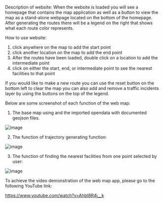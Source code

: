 Description of website:
  When the website is loaded you will see a homepage that contains the map application as well as a button to view the map as a stand-alone webpage located on the bottom of the homepage. After generating the routes there will be a legend on the right that shows what each route color represents.

How to use website:
  1. click anywhere on the map to add the start point
  2. click another location on the map to add the end point
  3. After the routes have been loaded, double click on a location to add the intermediate point
  4. click on either the start, end, or intermediate point to see the nearest facilities to that point

  If you would like to make a new route you can use the reset button on the bottom left to clear the map
  you can also add and remove a traffic incidents layer by using the buttons on the top of the legend.

Below are some screenshot of each function of the web map:
1. The base map using and the imported opendata with documented geojson files.

 ![image](https://user-images.githubusercontent.com/59627435/115614891-77537e80-a2ab-11eb-9b88-bfdf59e69ffe.png)
 

2. The function of trajectory generating function:

 ![image](https://user-images.githubusercontent.com/59627435/115614961-92be8980-a2ab-11eb-91ef-3c7beb6e368b.png)
 

3. The function of finding the nearest facilities from one point selected by user:

![image](https://user-images.githubusercontent.com/59627435/115615044-a9fd7700-a2ab-11eb-83b6-065810beda42.png)

To achieve the video demonstration of the web map app, please go to the following YouTube link:

https://www.youtube.com/watch?v=AhbI8R4j__k
